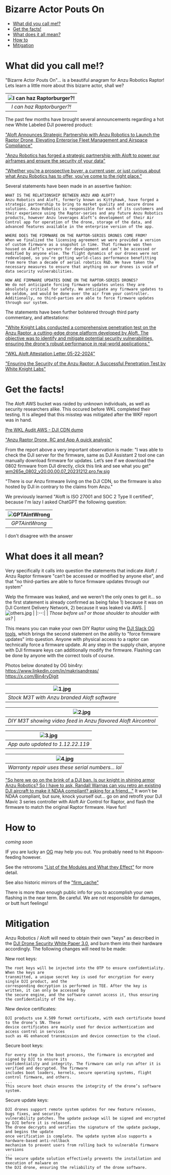 Bizarre Actor Pouts On
======================

* [What did you call me!?](#what-did-you-call-me)
* [Get the facts!](#get-the-facts)
* [What does it all mean?](#what-does-it-all-mean)
* [How to](#how-to)
* [Mitigation](#mitigation)


# What did you call me!? 
"Bizarre Actor Pouts On"... is a beautiful anagram for Anzu Robotics Raptor! Lets learn a little more about this bizarre actor, shall we? 

| ![I can haz Raptorburger?!](https://github.com/MAVProxyUser/BizarreActorPoutsOn/raw/main/BizzareActorPouting.jpg) | 
|:--:| 
| *I can haz Raptorburger?!* |

The past few months have brought several announcements regarding a hot new White Labeled DJI powered product:

["Aloft Announces Strategic Partnership with Anzu Robotics to Launch the Raptor Drone, Elevating Enterprise Fleet Management and Airspace Compliance"](https://www.aloft.ai/blog/aloft-announces-strategic-partnership-with-anzu-robotics-to-launch-the-raptor-drone-elevating-enterprise-fleet-management-and-airspace-compliance/)

["Anzu Robotics has forged a strategic partnership with Aloft to power our airframes and ensure the security of your data"](https://www.anzurobotics.com/powered-by-aloft-air-control/)

["Whether you’re a prospective buyer, a current user, or just curious about what Anzu Robotics has to offer, you’ve come to the right place."](https://www.anzurobotics.com/faq/) 

Several statements have been made in an assertive fashion: 
```
WHAT IS THE RELATIONSHIP BETWEEN ANZU AND ALOFT?
Anzu Robotics and Aloft, formerly known as Kittyhawk, have forged a strategic partnership to bring to market quality and secure drone solutions. Anzu Robotics is responsible for each of its customers and their experience using the Raptor-series and any future Anzu Robotics products, however Anzu leverages Aloft’s development of their Air Control app for operation of the drone, storage of the data, and advanced features available in the enterprise version of the app.

WHERE DOES THE FIRMWARE ON THE RAPTOR-SERIES DRONES COME FROM?
When we finalized the licensing agreement we were provided a version of custom firmware as a snapshot in time. That firmware was then housed on Aloft’s servers for development and can’t be accessed or modified by anyone else. The flight dynamics of our drones were not redeveloped, so you’re getting world-class performance benefitting from more than a decade of aerial robotics R&D. We have taken the necessary measures to ensure that anything on our drones is void of data security vulnerabilities.

HOW ARE FIRMWARE UPDATES DONE ON THE RAPTOR-SERIES DRONES?
We do not anticipate forcing firmware updates unless they are absolutely critical for safety. We anticipate any firmware updates to be seldom, and would be done over the air from your controller. Additionally, no third-parties are able to force firmware updates through our system.
```

The statements have been further bolstered through third party commentary, and attestations: 

["White Knight Labs conducted a comprehensive penetration test on the Anzu Raptor, a cutting-edge drone platform developed by Aloft. The objective was to identify and mitigate potential security vulnerabilities, ensuring the drone's robust performance in real-world applications."](https://www.linkedin.com/posts/white-knight-labs_ensuring-the-security-of-the-anzu-raptor-activity-7201966025800572929-lUeW/)

["WKL Aloft Attestation Letter 05-22-2024"](https://www.anzurobotics.com/wp-content/uploads/2024/05/WKL-Aloft-Attestation-Letter-5-22-24-vFinal.pdf)

["Ensuring the Security of the Anzu Raptor: A Successful Penetration Test by White Knight Labs"](https://www.aloft.ai/blog/ensuring-the-security-of-the-anzu-raptor-a-successful-penetration-test-by-white-knight-labs/)

# Get the facts! 
The Aloft AWS bucket was raided by unknown individuals, as well as security researchers alike. This occured before WKL completed their testing. It is alleged that this misstep was mitigated after the WKF report was in hand. 

[Pre WKL Audit AWS - DJI CDN dump](https://archive.org/details/anzu-quick-analysis)

["Anzu Raptor Drone, RC and App A quick analysis"](https://think-awesome.com/Anzu_quick_analysis.pdf)

From the report above a very important observation is made: 
"I was able to check the DJI server for the firmware, same as DJI Assistant 2 tool one can manually download firmware for updates. Let’s see if we download the 0802 firmware from DJI directly, click this link and see what you get"
[wm265e_0802_v20.00.00.07_20231212.pro.fw.sig](https://archive.org/download/anzu-quick-analysis/Users/kfinisterre/Desktop/Aloft_DJI-CDN_dump/wm265e_0802_v11.07.01.16_20240625.pro.fw.sig) 

"There is our Anzu firmware living on the DJI CDN, so the firmware is also hosted by DJI in contrary to the claims from Anzu."

We previously learned "Aloft is ISO 27001 and SOC 2 Type II certified", because I'm lazy I asked ChatGPT the following question: 

| ![GPTAintWrong](https://github.com/MAVProxyUser/BizarreActorPoutsOn/raw/main/GPTAintWrong.png) | 
|:--:| 
| *GPTAintWrong* |

I don't disagree with the answer


# What does it all mean? 
Very specifically it calls into question the statements that indicate Aloft / Anzu Raptor firmware "can’t be accessed or modified by anyone else", and that "no third-parties are able to force firmware updates through our system" 

Welp the firmware was leaked, and we weren't the only ones to get it... so the first statement is already confirmed as being false 1) because it was on DJI Content Delivery Network, 2) because it was leaked via AWS.
| ![others.jpg](https://github.com/MAVProxyUser/BizarreActorPoutsOn/raw/main/others.png) | 
|:--:| 
| *Those before us? or those shoulder to shoulder with us?* |

This means you can make your own DIY Raptor using the [DJI Slack OG tools](https://github.com/o-gs/dji-firmware-tools), which brings the second statement on the ability to "force firmware updates" into question. Anyone with physical access to a raptor can technically force a firmware update. At any step in the supply chain, anyone with DJI firmware keys can additionally modify the firmware. Flashing can be done by anyone with the correct tools of course. 

Photos below donated by OG bin4ry:<br>
https://www.linkedin.com/in/makrisandreas/<br>
https://x.com/Bin4ryDigit

| ![1.jpg](https://github.com/MAVProxyUser/BizarreActorPoutsOn/raw/main/1.jpg) | 
|:--:| 
| *Stock M3T with Anzu branded Aloft software* |

| ![2.jpg](https://github.com/MAVProxyUser/BizarreActorPoutsOn/raw/main/2.jpg) | 
|:--:| 
| *DIY M3T showing video feed in Anzu flavored Aloft Aircontrol* |

| ![3.jpg](https://github.com/MAVProxyUser/BizarreActorPoutsOn/raw/main/3.jpg) | 
|:--:| 
| *App auto updated to 1.12.22.119* |

| ![4.jpg](https://github.com/MAVProxyUser/BizarreActorPoutsOn/raw/main/4.jpg) | 
|:--:| 
| *Warranty repair uses these serial numbers... lol* |

["So here we go on the brink of a DJI ban. Is our knight in shining armor Anzu Robotics? So I have to ask, Randall Warnas can you retro an existing DJI aircraft to make it NDAA compliant? asking for a friend..."](https://www.linkedin.com/posts/andreas-aj-johansson-28334b51_dji-uas-drones-activity-7206867058356068352-3aKn/?utm_source=share&utm_medium=member_desktop)
It won't be NDAA compliant, but sure, knock yourself out... go on and retrofit your DJI Mavic 3 series controller with Aloft Air Control for Raptor, and flash the firmware to match the original Raptor firmware. Have fun! 

# How to
*coming soon*

IF you are lucky an [OG](https://www.dji-rev.com) may help you out. You probably need to hit #spoon-feeding however. 

See the retroroms ["List of the Modules and What they Effect"](https://github.com/MAVProxyUser/BizarreActorPoutsOn/tree/main) for more detail. 

See also historic mirrors of the ["firm_cache"](https://github.com/chinger1313/firm_cache)

There is more than enough public info for you to accomplish your own flashing in the near term. Be careful. We are not responsible for damages, or butt hurt feelings! 

# Mitigation

Anzu Robotics / Aloft will need to obtain their own "keys" as described in the [DJI Drone Security White Paper 3.0](https://www.dji.com/trust-center/resource/white-paper), and burn them into their hardware accordingly. The following changes will need to be made: 

New root keys:
```
The root keys will be injected into the OTP to ensure confidentiality. When the keys are
transmitted, a unique secret key is used for encryption for every single DJI product, and the
corresponding decryption is performed in TEE. After the key is written, it can only be accessed by
the secure engine, and the software cannot access it, thus ensuring the confidentiality of the key.
```

New device certificates:
```
DJI products use X.509 format certificate, with each certificate bound to the drone’s SN. These
device certificates are mainly used for device authentication and access control in services
such as 4G enhanced transmission and device connection to the cloud.
```

Secure boot keys:
```
For every step in the boot process, the firmware is encrypted and signed by DJI to ensure its
confidentiality and integrity. The firmware can only run after it is verified and decrypted. The firmware
includes boot loaders, kernels, secure operating systems, flight control firmware, and others.
...
This secure boot chain ensures the integrity of the drone’s software system. 
```

Secure update keys:
```
DJI drones support remote system updates for new feature releases, bugs fixes, and security
vulnerability patches. The update package will be signed and encrypted by DJI before it is released.
The drone decrypts and verifies the signature of the update package, and begins the update
once verification is complete. The update system also supports a hardware-based anti-rollback
mechanism to prevent users from rolling back to vulnerable firmware versions
...
The secure update solution effectively prevents the installation and execution of malware on
the DJI drone, ensuring the reliability of the drone software.
```







